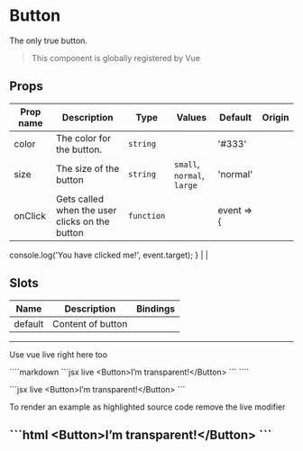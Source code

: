 
# Button

The only true button.

> This component is globally registered by Vue

## Props

| Prop name | Description | Type | Values | Default | Origin |
| - | - | - | - | - | - |
| color | The color for the button. | `string` | | '#333' | |
| size | The size of the button | `string` | `small`, `normal`, `large` | 'normal' | |
| onClick | Gets called when the user clicks on the button | `function` | | event => {
  console.log('You have clicked me!', event.target);
} | |

## Slots

| Name | Description | Bindings |
| - | - | - |
| default | Content of button | |

---
Use vue live right here too

&#x60;&#x60;&#x60;&#x60;markdown
&#x60;&#x60;&#x60;jsx live
&lt;Button&gt;I’m transparent!&lt;/Button&gt;
&#x60;&#x60;&#x60;
&#x60;&#x60;&#x60;&#x60;

&#x60;&#x60;&#x60;jsx live
&lt;Button&gt;I’m transparent!&lt;/Button&gt;
&#x60;&#x60;&#x60;

To render an example as highlighted source code remove the live modifier

&#x60;&#x60;&#x60;html
&lt;Button&gt;I’m transparent!&lt;/Button&gt;
&#x60;&#x60;&#x60;
---
